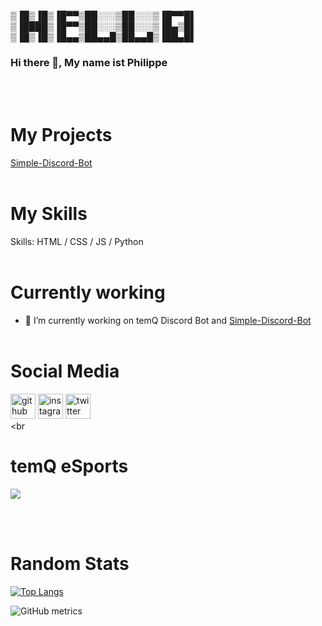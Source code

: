 ▒▐█▒▐█▒▐█▀▀▒██░░░▒██░░░▒▐█▀▀█▌ <br>
▒▐████▒▐█▀▀▒██░░░▒██░░░▒▐█▄▒█▌ <br>
▒▐█▒▐█▒▐█▄▄▒██▄▄█▒██▄▄█▒▐██▄█▌ <br>

### Hi there 👋, My name ist Philippe
<br></br>
# My Projects

[Simple-Discord-Bot](https://github.com/False2p0/Simple-discord-Bot)
<br></br>
# My Skills

Skills: HTML / CSS / JS / Python
<br></br>
# Currently working

- 🔭 I’m currently working on temQ Discord Bot and [Simple-Discord-Bot](https://github.com/False2p0/Simple-discord-Bot)
<br></br>
# Social Media 
[<img src='https://cdn.jsdelivr.net/npm/simple-icons@3.0.1/icons/github.svg' alt='github' height='40'>](https://github.com/False2p0)  [<img src='https://cdn.jsdelivr.net/npm/simple-icons@3.0.1/icons/instagram.svg' alt='instagram' height='40'>](https://www.instagram.com/temQ_false/)  [<img src='https://cdn.jsdelivr.net/npm/simple-icons@3.0.1/icons/twitter.svg' alt='twitter' height='40'>](https://twitter.com/false_temQ)  
<br</br>
# temQ eSports
![](https://cdn.discordapp.com/attachments/782361883239120897/782956205005602816/temQHeader.png)

<br></br>
# Random Stats
[![Top Langs](https://github-readme-stats.vercel.app/api/top-langs/?username=False2p0)](https://github.com/anuraghazra/github-readme-stats)

![GitHub metrics](https://metrics.lecoq.io/False2p0)  

